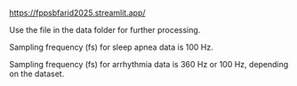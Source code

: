 https://fppsbfarid2025.streamlit.app/

Use the file in the data folder for further processing.

Sampling frequency (fs) for sleep apnea data is 100 Hz.

Sampling frequency (fs) for arrhythmia data is 360 Hz or 100 Hz, depending on the dataset.
